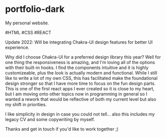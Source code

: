 # portfolio-dark
My personal website.

#HTML
#CSS
#REACT 

Update 2022: Will be integrating Chakra-UI design features for better UI experience.

Why did I choose Chakra-UI for a preferred design library this year? Well for one thing the responsiveness is amazing, and I'm loving all of the options with their built-in hooks. I find the components intuitive and it is highly customizeable, plus the look is actually modern and functional. While I still like to write a lot of my own CSS, this has facilitated make the foundational design stronger so that I have more time to focus on the fun design parts. This is one of the first react apps I ever created so it is close to my heart, but I am moving onto other topics now in programming in general so I wanted a rework that would be reflective of both my current level but also my shift in priorities.

I like simplicity in design in case you could not tell... also this includes my legacy CV and some copywriting by myself. 

Thanks and get in touch if you'd like to work together ;)
